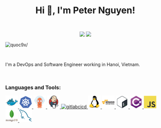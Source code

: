 <h1 align="center">Hi 👋, I'm Peter Nguyen!</h1>
<br>

<p align = "center">
  <img src = "https://github-readme-stats.vercel.app/api?username=quoc9x&show_icons=true&theme=tokyonight" width = 400>
  <img src = "https://github-readme-streak-stats.herokuapp.com?user=quoc9x&theme=chartreuse-dark&hide_border=true" width = 400>
</p>

<p align="left"> <img src=https://komarev.com/ghpvc/?username=quoc9x&color=brightgreen alt=quoc9x/> </p><br>

I'm a DevOps and Software Engineer working in Hanoi, Vietnam. 

<br>
<h3 align="left">Languages and Tools:</h3>
<p align="left">
    <a href="https://www.docker.com/" target="_blank"> <img src="https://raw.githubusercontent.com/devicons/devicon/master/icons/docker/docker-original.svg" alt="docker" width="40" height="40"/> </a>
    <a href="https://kubernetes.io/" target="_blank"> <img src="https://raw.githubusercontent.com/devicons/devicon/master/icons/kubernetes/kubernetes-plain.svg" alt="kubernetes" width="40" height="40"/> </a>
    <a href="https://argoproj.github.io/" target="_blank"> <img src="https://raw.githubusercontent.com/devicons/devicon/master/icons/argocd/argocd-original.svg" alt="argocd" width="40" height="40"/> </a>
    <a href="https://www.jenkins.io/" target="_blank"> <img src="https://raw.githubusercontent.com/devicons/devicon/master/icons/jenkins/jenkins-original.svg" alt="jenkins" width="40" height="40"/> </a>
    <a href="https://docs.gitlab.com/ee/ci/" target="_blank"> <img src="https://camo.githubusercontent.com/07a52f72326754e7fe182adce6b572f1fc2bea794916e8c75e249d9b171fd4f6/68747470733a2f2f61626f75742e6769746c61622e636f6d2f696d616765732f63692f6769746c61622d63692d63642d6c6f676f5f32782e706e67" alt="gitlabcicd" width="40" height="40"/> </a>
    <a href="https://www.linux.org/" target="_blank"> <img src="https://raw.githubusercontent.com/devicons/devicon/master/icons/linux/linux-original.svg" alt="linux" width="40" height="40"/> </a>
    <a href="https://aws.amazon.com/" target="_blank"> <img src="https://raw.githubusercontent.com/devicons/devicon/master/icons/amazonwebservices/amazonwebservices-original-wordmark.svg" alt="aws" width="40" height="40"/> </a>
    <a href="https://dotnet.microsoft.com/en-us/languages/csharp" target="_blank"> <img src="https://raw.githubusercontent.com/devicons/devicon/master/icons/bash/bash-original.svg" alt="bash" width="40" height="40"/> </a>
    <a href="https://www.gnu.org/software/bash/" target="_blank"> <img src="https://raw.githubusercontent.com/devicons/devicon/master/icons/csharp/csharp-original.svg" alt="csharp" width="40" height="40"/> </a>
    <a href="https://developer.mozilla.org/en-US/docs/Web/JavaScript" target="_blank"> <img src="https://raw.githubusercontent.com/devicons/devicon/master/icons/javascript/javascript-original.svg" alt="javascript" width="40" height="40"/> </a>
    <a href="https://www.mongodb.com/" target="_blank"> <img src="https://raw.githubusercontent.com/devicons/devicon/master/icons/mongodb/mongodb-original-wordmark.svg" alt="mongodb" width="40" height="40"/> </a>
    <a href="https://www.mysql.com/" target="_blank"> <img src="https://raw.githubusercontent.com/devicons/devicon/master/icons/mysql/mysql-original.svg" alt="mysql" width="40" height="40"/> </a>
    </p>

<!---
quoc9x/quoc9x is a ✨ special ✨ repository because its `README.md` (this file) appears on your GitHub profile.
You can click the Preview link to take a look at your changes.
--->
